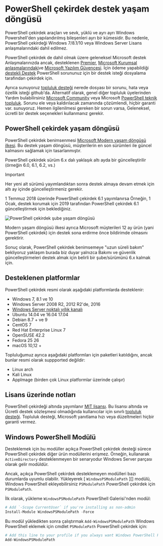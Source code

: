 # <a name="powershell-core-support-lifecycle"></a>PowerShell çekirdek destek yaşam döngüsü

PowerShell çekirdek araçları ve sevk, yüklü ve ayrı ayrı Windows Powershell'den yapılandırılmış bileşenleri ayrı bir kümesidir.
Bu nedenle, PowerShell çekirdeği Windows 7/8.1/10 veya Windows Server Lisans anlaşmalarındaki dahil edilmez.

PowerShell çekirdek de dahil olmak üzere geleneksel Microsoft destek Anlaşmalarınızda ancak, desteklenen [Premier][], [Microsoft Kurumsal anlaşmalarındaki][enterprise-agreement]ve [Microsoft Yazılım Güvencesi][assurance].
İçin ödeme yapabildiği [destekli Destek][] PowerShell sorununuz için bir destek isteği dosyalama tarafından çekirdek için.

Ayrıca sunuyoruz [topluluk desteği][] nerede dosyası bir sorunu, hata veya özellik isteği github'da.
Alternatif olarak, genel diğer topluluk üyelerinden Yardım bulabilirsiniz [Microsoft Community][] veya Microsoft [PowerShell teknik topluluk][].
Sorunu ele veya kaldırılacak zamanında çözümlendi, hiçbir garanti var. sunuyoruz.
Hemen ilgilenilmesi gereken bir sorun varsa, Geleneksel, ücretli bir destek seçenekleri kullanmanız gerekir.

## <a name="lifecycle-of-powershell-core"></a>PowerShell çekirdek yaşam döngüsü

PowerShell çekirdek benimsenmesi [Microsoft Modern yaşam döngüsü ilkesi][modern].
Bu destek yaşam döngüsü, müşterilerin en son sürümleri ile güncel kalmasını sağlamak için tasarlanmıştır.

PowerShell çekirdek sürüm 6.x dalı yaklaşık altı ayda bir güncelleştirilir (örneğin 6.0, 6.1, 6.2, vs.)

> [!IMPORTANT]
> Her yeni alt sürümü yayımlandıktan sonra destek almaya devam etmek için altı ay içinde güncelleştirmeniz gerekir.

1 Temmuz 2018 üzerinde PowerShell çekirdek 6.1 yayımlanırsa Örneğin, 1 Ocak, destek korumak için 2019 tarafından PowerShell çekirdek 6.1 güncelleştirmek için beklediğiniz.

![PowerShell çekirdek şube yaşam döngüsü][lifecycle-chart]

Modern yaşam döngüsü ilkesi ayrıca Microsoft müşterileri 12 ay ürün (yani PowerShell çekirdek) için destek sona erdirme önce bildirimde olmasını gerektirir.

Sonuç olarak, PowerShell çekirdek benimsemeye "uzun süreli bakım" bekliyoruz yaklaşım burada biz duyar yalnızca Bakımı ve güvenlik güncelleştirmeleri destek almak için belirli bir şube/sürümünü 6.x kalmak için.

## <a name="supported-platforms"></a>Desteklenen platformlar

PowerShell çekirdek resmi olarak aşağıdaki platformlarda desteklenir:

* Windows 7, 8.1 ve 10
* Windows Server 2008 R2, 2012 R2'de, 2016
* [Windows Server noktalı yıllık kanalı][semi-annual]
* Ubuntu 14.04 ve 16.04 17.04
* Debian 8.7 + ve 9
* CentOS 7
* Red Hat Enterprise Linux 7
* OpenSUSE 42.2
* Fedora 25 26
* macOS 10,12 +

Topluluğumuz ayrıca aşağıdaki platformları için paketleri katıldığını, ancak bunlar resmi olarak suppported değildir:

* Linux arch
* Kali Linux
* AppImage (birden çok Linux platformlar üzerinde çalışır)

## <a name="notes-on-licensing"></a>Lisans üzerinde notları

PowerShell çekirdeği altında yayımlanır [MIT lisansı][].
Bu lisansı altında ve Ücretli destek sözleşmesi olmadığında kullanıcılar için sınırlı [topluluk desteği][].
Topluluk desteği, Microsoft yanıtlama hızı veya düzeltmeleri hiçbir garanti vermez.

## <a name="windows-powershell-module"></a>Windows PowerShell Modülü

Desteklemek için bu modüller açıkça PowerShell çekirdek desteği sürece PowerShell çekirdek diğer ürün modüllerini erişmez.
Örneğin, kullanarak `ActiveDirectory` desteklenmeyen bir senaryodur Windows Server parçası olarak gelir modüldür.

Ancak, açıkça PowerShell çekirdek desteklemeyen modülleri bazı durumlarda uyumlu olabilir.
Yükleyerek [ `WindowsPSModulePath` ][] modülü, Windows PowerShell ekleyebilirsiniz `PSModulePath` PowerShell çekirdek için `PSModulePath`.

İlk olarak, yükleme `WindowsPSModulePath` PowerShell Galerisi'nden modül:

```powershell
# Add `-Scope CurrentUser` if you're installing as non-admin 
Install-Module WindowsPSModulePath -Force
```

Bu modül yükledikten sonra çalıştırmak `Add-WindowsPSModulePath` Windows PowerShell eklemek için cmdlet `PSModulePath` PowerShell çekirdek için:

```powershell
# Add this line to your profile if you always want Windows PowerShell PSModulePath
Add-WindowsPSModulePath
```

[Premier]: https://www.microsoft.com/en-us/microsoftservices/support.aspx
[enterprise-agreement]: https://www.microsoft.com/en-us/licensing/licensing-programs/enterprise.aspx
[assurance]: https://www.microsoft.com/en-us/licensing/licensing-programs/software-assurance-default.aspx
[topluluk desteği]: https://github.com/powershell/powershell/issues
[Microsoft Community]: https://answers.microsoft.com/
[PowerShell teknik topluluk]: https://techcommunity.microsoft.com/t5/PowerShell/ct-p/WindowsPowerShell
[destekli Destek]: https://support.microsoft.com/assistedsupportproducts
[modern]: https://support.microsoft.com/help/30881/modern-lifecycle-policy
[lifecycle-chart]: ./images/modern-lifecycle.png
[semi-annual]: https://docs.microsoft.com/windows-server/get-started/semi-annual-channel-overview
[MIT lisansı]: https://github.com/PowerShell/PowerShell/blob/master/LICENSE.txt
['WindowsPSModulePath']: https://www.powershellgallery.com/packages/WindowsPSModulePath/
